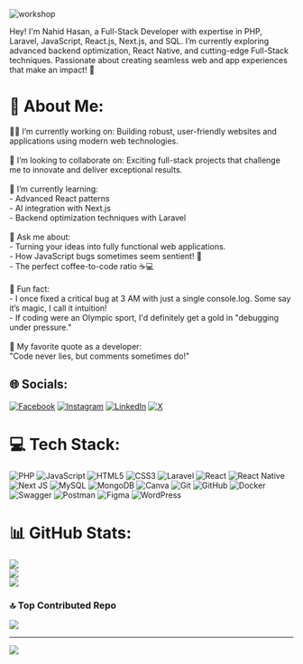 
![workshop](https://github.com/user-attachments/assets/4e228d46-9d1c-4116-8d85-1637078a27f6)

Hey! I'm Nahid Hasan, a Full-Stack Developer with expertise in PHP, Laravel, JavaScript, React.js, Next.js, and SQL. I’m currently exploring advanced backend optimization, React Native, and cutting-edge Full-Stack techniques. Passionate about creating seamless web and app experiences that make an impact! 🚀

# 💫 About Me:
👨‍💻 I’m currently working on: Building robust, user-friendly websites and applications using modern web technologies.<br><br>🤝 I’m looking to collaborate on: Exciting full-stack projects that challenge me to innovate and deliver exceptional results.<br><br>🧠 I’m currently learning:<br>     - Advanced React patterns<br>     - AI integration with Next.js<br>     - Backend optimization techniques with Laravel<br><br>💬 Ask me about:<br>     - Turning your ideas into fully functional web applications.<br>     - How JavaScript bugs sometimes seem sentient! 🐞<br>     - The perfect coffee-to-code ratio ☕💻<br><br>🎉 Fun fact:<br>     - I once fixed a critical bug at 3 AM with just a single console.log. Some say it’s magic, I call it intuition!<br>     - If coding were an Olympic sport, I'd definitely get a gold in "debugging under pressure."<br><br>🌟 My favorite quote as a developer:<br> "Code never lies, but comments sometimes do!"


## 🌐 Socials:
[![Facebook](https://img.shields.io/badge/Facebook-%231877F2.svg?logo=Facebook&logoColor=white)](https://www.facebook.com/nahid.hasan.339600/) [![Instagram](https://img.shields.io/badge/Instagram-%23E4405F.svg?logo=Instagram&logoColor=white)](https://www.instagram.com/freelancernahid1/) [![LinkedIn](https://img.shields.io/badge/LinkedIn-%230077B5.svg?logo=linkedin&logoColor=white)](https://www.linkedin.com/in/nahid-hosen-688057294?utm_source=share&utm_campaign=share_via&utm_content=profile&utm_medium=android_app) [![X](https://img.shields.io/badge/X-black.svg?logo=X&logoColor=white)](https://x.com/NahidHa31164683) 

# 💻 Tech Stack:
![PHP](https://img.shields.io/badge/php-%23777BB4.svg?style=for-the-badge&logo=php&logoColor=white) ![JavaScript](https://img.shields.io/badge/javascript-%23323330.svg?style=for-the-badge&logo=javascript&logoColor=%23F7DF1E) ![HTML5](https://img.shields.io/badge/html5-%23E34F26.svg?style=for-the-badge&logo=html5&logoColor=white) ![CSS3](https://img.shields.io/badge/css3-%231572B6.svg?style=for-the-badge&logo=css3&logoColor=white) ![Laravel](https://img.shields.io/badge/laravel-%23FF2D20.svg?style=for-the-badge&logo=laravel&logoColor=white) ![React](https://img.shields.io/badge/react-%2320232a.svg?style=for-the-badge&logo=react&logoColor=%2361DAFB) ![React Native](https://img.shields.io/badge/react_native-%2320232a.svg?style=for-the-badge&logo=react&logoColor=%2361DAFB) ![Next JS](https://img.shields.io/badge/Next-black?style=for-the-badge&logo=next.js&logoColor=white) ![MySQL](https://img.shields.io/badge/mysql-4479A1.svg?style=for-the-badge&logo=mysql&logoColor=white) ![MongoDB](https://img.shields.io/badge/MongoDB-%234ea94b.svg?style=for-the-badge&logo=mongodb&logoColor=white) ![Canva](https://img.shields.io/badge/Canva-%2300C4CC.svg?style=for-the-badge&logo=Canva&logoColor=white) ![Git](https://img.shields.io/badge/git-%23F05033.svg?style=for-the-badge&logo=git&logoColor=white) ![GitHub](https://img.shields.io/badge/github-%23121011.svg?style=for-the-badge&logo=github&logoColor=white) ![Docker](https://img.shields.io/badge/docker-%230db7ed.svg?style=for-the-badge&logo=docker&logoColor=white) ![Swagger](https://img.shields.io/badge/-Swagger-%23Clojure?style=for-the-badge&logo=swagger&logoColor=white) ![Postman](https://img.shields.io/badge/Postman-FF6C37?style=for-the-badge&logo=postman&logoColor=white) ![Figma](https://img.shields.io/badge/figma-%23F24E1E.svg?style=for-the-badge&logo=figma&logoColor=white) ![WordPress](https://img.shields.io/badge/WordPress-%23117AC9.svg?style=for-the-badge&logo=WordPress&logoColor=white)
# 📊 GitHub Stats:
![](https://github-readme-stats.vercel.app/api?username=NahidHasan12&theme=dark&hide_border=false&include_all_commits=false&count_private=false)<br/>
![](https://github-readme-streak-stats.herokuapp.com/?user=NahidHasan12&theme=dark&hide_border=false)<br/>
![](https://github-readme-stats.vercel.app/api/top-langs/?username=NahidHasan12&theme=dark&hide_border=false&include_all_commits=false&count_private=false&layout=compact)

### 🔝 Top Contributed Repo
![](https://github-contributor-stats.vercel.app/api?username=NahidHasan12&limit=5&theme=dark&combine_all_yearly_contributions=true)

---
[![](https://visitcount.itsvg.in/api?id=NahidHasan12&icon=0&color=0)](https://visitcount.itsvg.in)

<!-- Proudly created with GPRM ( https://gprm.itsvg.in ) -->
